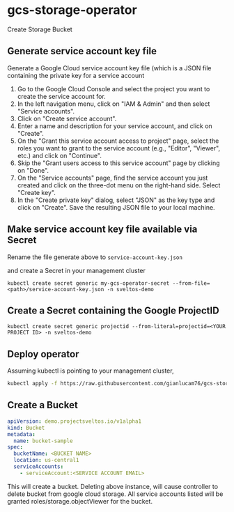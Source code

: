 # gcs-storage-operator
Create Storage Bucket

## Generate service account key file

Generate a Google Cloud service account key file (which is a JSON file containing the private key for a service account

1. Go to the Google Cloud Console and select the project you want to create the service account for.
1. In the left navigation menu, click on "IAM & Admin" and then select "Service accounts".
1. Click on "Create service account".
1. Enter a name and description for your service account, and click on "Create".
1. On the "Grant this service account access to project" page, select the roles you want to grant to the service account (e.g., "Editor", "Viewer", etc.) and click on "Continue".
1. Skip the "Grant users access to this service account" page by clicking on "Done".
1. On the "Service accounts" page, find the service account you just created and click on the three-dot menu on the right-hand side. Select "Create key".
1. In the "Create private key" dialog, select "JSON" as the key type and click on "Create".
Save the resulting JSON file to your local machine.

## Make service account key file available via Secret

Rename the file generate above to `service-account-key.json`

and create a Secret in your management cluster

```
kubectl create secret generic my-gcs-operator-secret --from-file=<path>/service-account-key.json -n sveltos-demo
```

## Create a Secret containing the Google ProjectID

```
kubectl create secret generic projectid --from-literal=projectid=<YOUR PROJECT ID> -n sveltos-demo
```

## Deploy operator

Assuming kubectl is pointing to your management cluster, 

```bash
kubectl apply -f https://raw.githubusercontent.com/gianlucam76/gcs-storage-operator/main/manifest/manifest.yaml
```

## Create a Bucket

```yaml
apiVersion: demo.projectsveltos.io/v1alpha1
kind: Bucket
metadata:
  name: bucket-sample
spec:
  bucketName: <BUCKET NAME>
  location: us-central1
  serviceAccounts:
    - serviceAccount:<SERVICE ACCOUNT EMAIL>
```

This will create a bucket. Deleting above instance, will cause controller to delete bucket from google cloud storage.
All service accounts listed will be granted roles/storage.objectViewer for the bucket.
